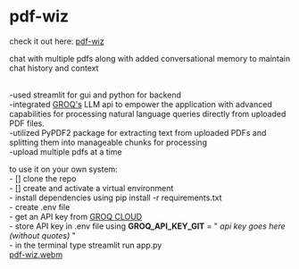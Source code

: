 # pdf-wiz
check it out here: <a href="https://pdf-wiz.streamlit.app"> pdf-wiz</a>

chat with multiple pdfs along with added conversational memory to maintain chat history and context

  <br>     -used streamlit for gui and python for backend 
  <br>     -integrated <a href="https://wow.groq.com/">GROQ's</a> LLM api to empower the application with advanced capabilities for processing natural language queries directly from uploaded PDF files.
  <br>     -utilized PyPDF2 package for extracting text from uploaded PDFs and splitting them into manageable chunks for processing
  <br>     -upload multiple pdfs at a time


to use it on your own system:
<br> - [] clone the repo
<br> - [] create and activate a virtual environment
<br> - install dependencies using pip install -r requirements.txt
<br> - create .env file
<br> - get an API key from <a href = "https://console.groq.com/keys"> GROQ CLOUD </a>
<br> - store API key in .env file using **GROQ_API_KEY_GIT** = "<i> api key goes here (without quotes)</i> "
<br> - in the terminal type streamlit run app.py
<br>
[pdf-wiz.webm](https://github.com/s1nghhhhh/pdf-wiz/assets/82044361/6a13aaf7-b9d7-46ff-a390-8883f62daa6f)
